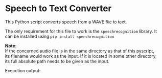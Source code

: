 # Speech to Text Converter

This Python script converts speech from a WAVE flie to text.

The only requirement for this file to work is the `speechrecognition` library.
It can be installed using `pip install speechrecognition`

<b>Note:</b><br>
If the concerned audio file is in the same directory as that of this pyscript, its filename would work as the input. If it is located in some other directory, its full absolute path needs to be given as the input.

Execution output:
